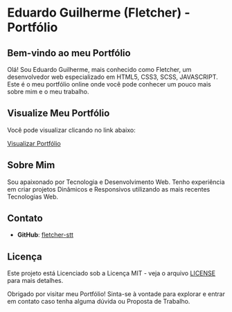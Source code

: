 # Eduardo Guilherme (Fletcher) - Portfólio

## Bem-vindo ao meu Portfólio

Olá! Sou Eduardo Guilherme, mais conhecido como Fletcher, um desenvolvedor web especializado em HTML5, CSS3, SCSS, JAVASCRIPT. Este é o meu portfólio online onde você pode conhecer um pouco mais sobre mim e o meu trabalho.

## Visualize Meu Portfólio

Você pode visualizar clicando no link abaixo:

[Visualizar Portfólio](https://fletcher-stt.github.io/Portfolio/)

## Sobre Mim

Sou apaixonado por Tecnologia e Desenvolvimento Web. Tenho experiência em criar projetos Dinâmicos e Responsivos utilizando as mais recentes Tecnologias Web. 

## Contato

- **GitHub**: [fletcher-stt](https://github.com/fletcher-stt)

## Licença

Este projeto está Licenciado sob a Licença MIT - veja o arquivo [LICENSE](LICENSE) para mais detalhes.

Obrigado por visitar meu Portfólio! Sinta-se à vontade para explorar e entrar em contato caso tenha alguma dúvida ou Proposta de Trabalho.
